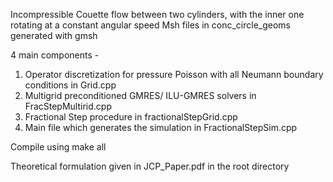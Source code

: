Incompressible Couette flow between two cylinders, with the inner one rotating at a constant angular speed
Msh files in conc_circle_geoms generated with gmsh

4 main components - 
1. Operator discretization for pressure Poisson with all Neumann boundary conditions in Grid.cpp
2. Multigrid preconditioned GMRES/ ILU-GMRES solvers in FracStepMultirid.cpp
3. Fractional Step procedure in fractionalStepGrid.cpp
4. Main file which generates the simulation in FractionalStepSim.cpp

Compile using make all 

Theoretical formulation given in JCP_Paper.pdf in the root directory
